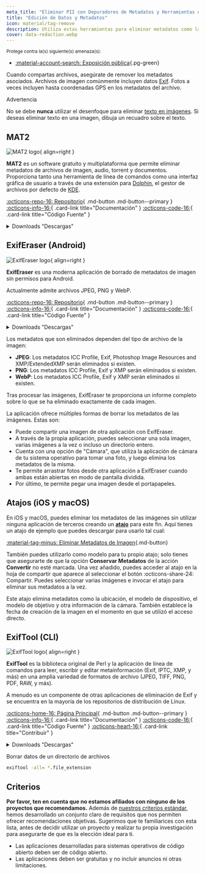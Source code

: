 ```yaml
---
meta_title: "Eliminar PII con Depuradores de Metadatos y Herramientas de Edición de Datos - Privacy Guides"
title: "Edición de Datos y Metadatos"
icon: material/tag-remove
description: Utiliza estas herramientas para eliminar metadatos como la ubicación GPS y otros datos identificativos de las fotos y archivos que compartas.
cover: data-redaction.webp
---
```


<small>Protege contra la(s) siguiente(s) amenaza(s):</small>

- [:material-account-search: Exposición pública](basics/common-threats.md#limiting-public-information ""){.pg-green}

Cuando compartas archivos, asegúrate de remover los metadatos asociados. Archivos de imagen comúnmente incluyen datos [Exif](https://en.wikipedia.org/wiki/Exif). Fotos a veces incluyen hasta coordenadas GPS en los metadatos del archivo.

<div class="admonition warning" markdown>
<p class="admonition-title">Advertencia</p>

No se debe **nunca** utilizar el desenfoque para eliminar [texto en imágenes](https://bishopfox.com/blog/unredacter-tool-never-pixelation). Si deseas eliminar texto en una imagen, dibuja un recuadro sobre el texto.

</div>

## MAT2

<div class="admonition recommendation" markdown>

![MAT2 logo](assets/img/data-redaction/mat2.svg){ align=right }

**MAT2** es un software gratuito y multiplataforma que permite eliminar metadatos de archivos de imagen, audio, torrent y documentos. Proporciona tanto una herramienta de línea de comandos como una interfaz gráfica de usuario a través de una extensión para [Dolphin](https://0xacab.org/jvoisin/mat2/-/tree/master/dolphin), el gestor de archivos por defecto de [KDE](https://kde.org).

[:octicons-repo-16: Repositorio](https://0xacab.org/jvoisin/mat2){ .md-button .md-button--primary }
[:octicons-info-16:](https://0xacab.org/jvoisin/mat2/-/blob/master/README.md){ .card-link title="Documentación" }
[:octicons-code-16:](https://0xacab.org/jvoisin/mat2){ .card-link title="Código Fuente" }

<details class="downloads" markdown>
<summary>Downloads "Descargas"</summary>

- [:fontawesome-brands-windows: Windows](https://pypi.org/project/mat2)
- [:simple-apple: macOS](https://0xacab.org/jvoisin/mat2#requirements-setup-on-macos-os-x-using-homebrew)
- [:simple-linux: Linux](https://pypi.org/project/mat2)
- [:octicons-globe-16: Web](https://0xacab.org/jvoisin/mat2#web-interface)

</details>

</div>

## ExifEraser (Android)

<div class="admonition recommendation" markdown>

![ExifEraser logo](assets/img/data-redaction/exiferaser.svg){ align=right }

**ExifEraser** es una moderna aplicación de borrado de metadatos de imagen sin permisos para Android.

Actualmente admite archivos JPEG, PNG y WebP.

[:octicons-repo-16: Repositorio](https://github.com/Tommy-Geenexus/exif-eraser){ .md-button .md-button--primary }
[:octicons-info-16:](https://github.com/Tommy-Geenexus/exif-eraser#readme){ .card-link title="Documentación" }
[:octicons-code-16:](https://github.com/Tommy-Geenexus/exif-eraser){ .card-link title="Código Fuente" }

<details class="downloads" markdown>
<summary>Downloads "Descargas"</summary>

- [:simple-googleplay: Google Play](https://play.google.com/store/apps/details?id=com.none.tom.exiferaser)
- [:octicons-moon-16: Accrescent](https://accrescent.app/app/com.none.tom.exiferaser)
- [:simple-github: GitHub](https://github.com/Tommy-Geenexus/exif-eraser/releases)

</details>

</div>

Los metadatos que son eliminados dependen del tipo de archivo de la imagen:

- **JPEG**: Los metadatos ICC Profile, Exif, Photoshop Image Resources and XMP/ExtendedXMP serán eliminados si existen.
- **PNG**: Los metadatos ICC Profile, Exif y XMP serán eliminados si existen.
- **WebP**: Los metadatos ICC Profile, Exif y XMP serán eliminados si existen.

Tras procesar las imágenes, ExifEraser te proporciona un informe completo sobre lo que se ha eliminado exactamente de cada imagen.

La aplicación ofrece múltiples formas de borrar los metadatos de las imágenes. Estas son:

- Puede compartir una imagen de otra aplicación con ExifEraser.
- A través de la propia aplicación, puedes seleccionar una sola imagen, varias imágenes a la vez o incluso un directorio entero.
- Cuenta con una opción de "Cámara", que utiliza la aplicación de cámara de tu sistema operativo para tomar una foto, y luego elimina los metadatos de la misma.
- Te permite arrastrar fotos desde otra aplicación a ExifEraser cuando ambas están abiertas en modo de pantalla dividida.
- Por último, te permite pegar una imagen desde el portapapeles.

## Atajos (iOS y macOS)

En iOS y macOS, puedes eliminar los metadatos de las imágenes sin utilizar ninguna aplicación de terceros creando un [**atajo**](https://apps.apple.com/app/id915249334) para este fin. Aquí tienes un atajo de ejemplo que puedes descargar para usarlo tal cual:

[:material-tag-minus: Eliminar Metadatos de Imagen](https://icloud.com/shortcuts/fb774ddb7b5b4296871776c67ac0fff9 ""){.md-button}

También puedes utilizarlo como modelo para tu propio atajo; solo tienes que asegurarte de que la opción **Conservar Metadatos** de la acción **Convertir** no esté marcada. Una vez añadido, puedes acceder al atajo en la hoja de compartir que aparece al seleccionar el botón :octicons-share-24: Compartir. Puedes seleccionar varias imágenes e invocar el atajo para eliminar sus metadatos a la vez.

Este atajo elimina metadatos como la ubicación, el modelo de dispositivo, el modelo de objetivo y otra información de la cámara. También establece la fecha de creación de la imagen en el momento en que se utilizó el acceso directo.

## ExifTool (CLI)

<div class="admonition recommendation" markdown>

![ExifTool logo](assets/img/data-redaction/exiftool.png){ align=right }

**ExifTool** es la biblioteca original de Perl y la aplicación de línea de comandos para leer, escribir y editar metainformación (Exif, IPTC, XMP, y más) en una amplia variedad de formatos de archivo (JPEG, TIFF, PNG, PDF, RAW, y más).

A menudo es un componente de otras aplicaciones de eliminación de Exif y se encuentra en la mayoría de los repositorios de distribución de Linux.

[:octicons-home-16: Página Principal](https://exiftool.org){ .md-button .md-button--primary }
[:octicons-info-16:](https://exiftool.org/faq.html){ .card-link title="Documentación" }
[:octicons-code-16:](https://github.com/exiftool/exiftool){ .card-link title="Código Fuente" }
[:octicons-heart-16:](https://exiftool.org/#donate){ .card-link title="Contribuir" }

<details class="downloads" markdown>
<summary>Downloads "Descargas"</summary>

- [:fontawesome-brands-windows: Windows](https://exiftool.org)
- [:simple-apple: macOS](https://exiftool.org)
- [:simple-linux: Linux](https://exiftool.org)

</details>

</div>

<div class="admonition example" markdown>
<p class="admonition-title">Borrar datos de un directorio de archivos</p>

```bash
exiftool -all= *.file_extension
```

</div>

## Criterios

**Por favor, ten en cuenta que no estamos afiliados con ninguno de los proyectos que recomendamos.** Además de [nuestros criterios estándar](about/criteria.md), hemos desarrollado un conjunto claro de requisitos que nos permiten ofrecer recomendaciones objetivas. Sugerimos que te familiarices con esta lista, antes de decidir utilizar un proyecto y realizar tu propia investigación para asegurarte de que es la elección ideal para ti.

- Las aplicaciones desarrolladas para sistemas operativos de código abierto deben ser de código abierto.
- Las aplicaciones deben ser gratuitas y no incluir anuncios ni otras limitaciones.

